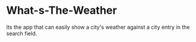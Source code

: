 # What-s-The-Weather
Its the app that can easily show a city's weather against a city entry in the search field.
